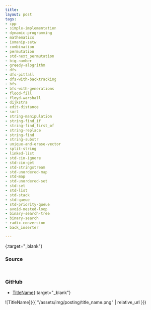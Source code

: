 ```yaml
---
title:
layout: post
tags:
- cpp
- simple-implementation
- dynamic-programming
- mathematics
- iomanip-setw
- combination
- permutation
- std-next_permutation
- big-number
- greedy-alogrithm
- dfs
- dfs-pitfall
- dfs-with-backtracking
- bfs
- bfs-with-generations
- flood-fill
- floyd-warshall
- dijkstra
- edit-distance
- sort
- string-manipulation
- string-find_if
- string-find_first_of
- string-replace
- string-find
- string-substr
- unique-and-erase-vector
- split-string
- linked-list
- std-cin-ignore
- std-cin-get
- std-stringstream
- std-unordered-map
- std-map
- std-unordered-set
- std-set
- std-list
- std-stack
- std-queue
- std-priority-queue
- avoid-nested-loop
- binary-search-tree
- binary-search
- radix-conversion
- back_inserter

---
```


<https>{:target="_blank"}

### Source

```cpp



```

### GitHub

- [TitleName](<https://github.com/coolwindjo/algoguru/tree/master/_posts/Done/TitleName>){:target="_blank"}

![TitleName]({{ "/assets/img/posting/title_name.png" | relative_url }})
